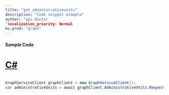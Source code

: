 ```yaml
---
title: "get_administrativeunits"
description: "Code snippet example" 
author: "api-doctor
"localization_priority: Normal
ms.prod: "graph"
--- 
```

#### Sample Code
# [C#](#tab/Csharp)

```C#

GraphServiceClient graphClient = new GraphServiceClient();
var administrativeUnits = await graphClient.AdministrativeUnits.Request().GetAsync();

```